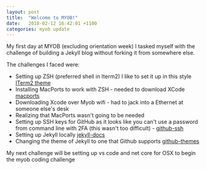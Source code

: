 ```yaml
---
layout: post
title:  "Welcome to MYOB!"
date:   2018-02-12 16:42:01 +1100
categories: myob update
---
```


My first day at MYOB (excluding orientation week) I tasked myself with the challenge of building a Jekyll blog without forking it from somewhere else.

The challenges I faced were:
* Setting up ZSH (preferred shell in Iterm2) I like to set it up in this style [ITerm2 theme](https://sirmuel.design/my-mac-terminal-setup-4e2f1c1b3189)
* Installing MacPorts to work with ZSH - needed to download XCode [macports]
* Downloading Xcode over Myob wifi - had to jack into a Ethernet at someone else's desk
* Realizing that MacPorts wasn't going to be needed
* Setting up SSH keys for GitHub as it looks like you can't use a password from command line with 2FA (this wasn't too difficult) - [github-ssh]
* Setting up Jekyll locally [jekyll-docs]
* Changing the theme of Jekyll to one that Github supports [github-themes](https://pages.github.com/themes/)
 

My next challenge will be setting up vs code and net core for OSX to begin the myob coding challenge

[jekyll-docs]: https://jekyllrb.com/docs/home
[github-ssh]: https://help.github.com/articles/connecting-to-github-with-ssh/
[macports]: https://superuser.com/questions/954310/using-zsh-and-mcports-command-not-found
